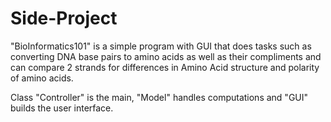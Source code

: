 # Side-Project
"BioInformatics101" is a simple program with GUI that does tasks such as converting DNA base pairs to 
amino acids as well as their compliments and can compare 2 strands for differences in Amino Acid structure and
polarity of amino acids.


Class "Controller" is the main, "Model" handles computations and "GUI" builds the user interface.


